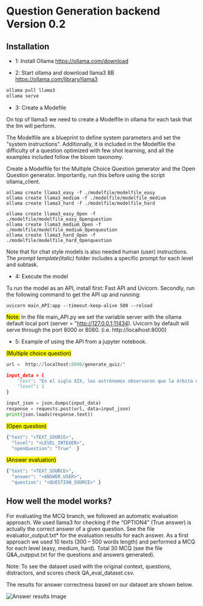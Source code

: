 # Question Generation backend Version 0.2

## Installation
- 1: Install Ollama
https://ollama.com/download

- 2: Start ollama and download llama3 8B
https://ollama.com/library/llama3

```python
ollama pull llama3
ollama serve
```
- 3: Create a Modefile

On top of llama3 we need to create a Modelfile in ollama for each task that the llm will perform. 

The Modelfile are a blueprint to define system parameters and set the "system instructions". Additionally, it is included in the Modelfile the difficulty of a question optimized with few shot learning, and all the examples included follow the bloom taxonomy. 

Create a Modelfile for the Multiple Choice Question generator and the Open Question generator. Importantly, run this before using the script ollama_client. <mark></mark>

```
ollama create llama3_easy -f ./modelfile/modelfile_easy
ollama create llama3_medium -f ./modelfile/modelfile_medium
ollama create llama3_hard -f ./modelfile/modelfile_hard

ollama create llama3_easy_Open -f ./modelfile/modelfile_easy_Openquestion
ollama create llama3_medium_Open -f ./modelfile/modelfile_medium_Openquestion
ollama create llama3_hard_Open -f ./modelfile/modelfile_hard_Openquestion
```

Note that for chat style models is also needed human (user) instructions. The *prompt template(italic)* folder includes a specific prompt for each level and subtask.

- 4: Execute the model

Tu run the model as an API, install first: Fast API and Uvicorn. 
Secondly, run the following command to get the API up and running:

```
uvicorn main_API:app --timeout-keep-alive 500 --reload  
```

<mark>Note:</mark> 
In the file main_API.py we set the variable server with the ollama default local port (server = "http://127.0.0.1:11434).
Uvicorn by default will serve through the port 8000 or 8080. (i.e. http://localhost:8000)

- 5: Example of using the API from a jupyter notebook. 

<mark>(Multiple choice question)</mark>

```python
url =  http://localhost:8000/generate_quiz/"

input_data = {
    "text": "En el siglo XIX, los astrónomos observaron que la órbita de Urano no seguía exactamente las leyes del movimiento planetario establecidas por Isaac Newton. Urbain Le Verrier en Francia y John Couch Adams en Inglaterra realizaron cálculos independientes para predecir la existencia y la posición de un planeta más allá de Urano que podría explicar esas perturbaciones. Finalmente, en 1846, el astrónomo Johann Gottfried Galle, en Berlín, observó Neptuno cerca de la posición predicha por Le Verrier y Adams. Este descubrimiento validó la teoría de la gravitación de Newton y demostró la utilidad de las matemáticas en la predicción de fenómenos astronómicos.",
    "level": 1
}

input_json = json.dumps(input_data)
response = requests.post(url, data=input_json)
print(json.loads(response.text)) 
```

<mark>(Open question)</mark>

```python
{"text": "<TEXT_SOURCE>",
  "level": "<LEVEL_INTEGER>",
  "openQuestion": "True"  }
```

<mark>(Answer evaluation)</mark>

```python
{"text": "<TEXT_SOURCE>",
  "answer": "<ANSWER_USER>",
  "question": "<QUESTION_SOURCE>" }
```

## How well the model works?

For evaluating the MCQ branch, we followed an automatic evaluation approach. We used llama3 for checking if the “OPTION4” (True answer) is actually the correct answer of a given question. See the file evaluator_output.txt* for the evaluation results for each answer.
As a first approach we used 10 texts (300 – 500 words length) and performed a MCQ for each level (easy, medium, hard). Total 30 MCQ (see the file  Q&A_outpput.txt for the questions and answers generated).

Note: To see the dataset used with the original context, questions, distractors, and scores check QA_eval_dataset.csv.

The results for answer correctness based on our dataset are shown below.

![Answer results Image](llm_eval_image.png)
